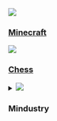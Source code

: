 
<a href="https://razvii22.github.io/bakery-wiki/wiki/games/minecraft.md">
  <img src="../../assets/images/games/minecraft.png">
  <h3>Minecraft</h3>
</a>
<a href="https://razvii22.github.io/bakery-wiki/wiki/games/chess.html">
  <img src="../../assets/images/games/chess.png">
  <h3>Chess</h3>
</a>
<details>
  <summary>
    <img src="../../assets/images/games/mindustry.png">
    <h3>Mindustry</h3>
  </summary>
  <p>
    Mndustry is a real time strategy / tower defense game in you colonise planets, exploit materials, build defenses, and battle with drones. The Erekir campaign is obviously better.
  </p>
</details>
